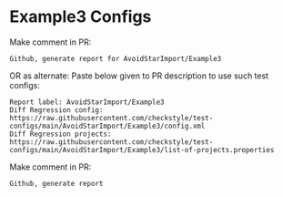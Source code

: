 # Example3 Configs
Make comment in PR:
```
Github, generate report for AvoidStarImport/Example3
```
OR as alternate:
Paste below given to PR description to use such test configs:
```
Report label: AvoidStarImport/Example3
Diff Regression config: https://raw.githubusercontent.com/checkstyle/test-configs/main/AvoidStarImport/Example3/config.xml
Diff Regression projects: https://raw.githubusercontent.com/checkstyle/test-configs/main/AvoidStarImport/Example3/list-of-projects.properties
```
Make comment in PR:
```
Github, generate report
```
